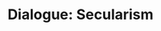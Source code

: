 ---
title: "Dialogue: Secularism"
excerpt: "template"
comments: true
categories: 
  - 
tags:
  - 
  - 
  - 
---